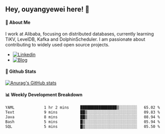 ## Hey, ouyangyewei here! :wave:

#### :rocket: About Me
I work at Alibaba, focusing on distributed databases, currently learning TiKV, LevelDB, Kafka and DolphinScheduler. I am passionate about contributing to widely used open source projects.

- [![Linkedin](https://img.shields.io/badge/LinkedIn-ouyangyewei-blue)](https://www.linkedin.com/in/ouyangyewei/)
- [![Blog](https://img.shields.io/badge/Blog-yeweiouyang-orange)](https://blog.csdn.net/yeweiouyang)

#### :star2: Github Stats
[![Anurag's GitHub stats](https://github-readme-stats.vercel.app/api?username=ouyangyewei&show_icons=true&cache_seconds=3600&theme=tokyonight)](https://github.com/anuraghazra/github-readme-stats)

#### :bar_chart: Weekly Development Breakdown
<!--START_SECTION:waka-->

```txt
YAML             1 hr 2 mins     ████████████████▒░░░░░░░░   65.02 %
Text             9 mins          ██▒░░░░░░░░░░░░░░░░░░░░░░   09.83 %
Java             8 mins          ██▒░░░░░░░░░░░░░░░░░░░░░░   08.94 %
Bash             5 mins          █▒░░░░░░░░░░░░░░░░░░░░░░░   05.94 %
SQL              5 mins          █▒░░░░░░░░░░░░░░░░░░░░░░░   05.50 %
```

<!--END_SECTION:waka-->
